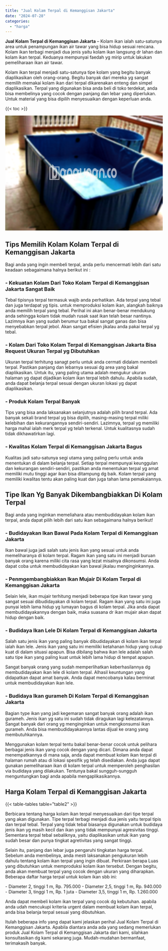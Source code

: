 ```yaml
---
title: "Jual Kolam Terpal di Kemanggisan Jakarta"
date: "2024-07-28"
categories: 
  - "harga"
---
```


**Jual Kolam Terpal di Kemanggisan Jakarta** – Kolam ikan ialah satu-satunya area untuk penampungan ikan air tawar yang bisa hidup sesuai rencana. Kolam ikan terbagi menjadi dua jenis yaitu kolam ikan langsung dr lahan dan kolam ikan terpal. Keduanya mempunyai faedah yg mirip untuk lakukan pemeliharaan ikan air tawar.

Kolam ikan terpal menjadi satu-satunya tipe kolam yang begitu banyak diaplikasikan oleh orang-orang. Begitu banyak dari mereka yg sangat memilih memakai kolam ikan dari terpal dikarenakan enteng dan simpel diaplikasikan. Terpal yang digunakan bisa anda beli di toko terdekat, anda bisa membelinya yang cocok dengan panjang dan lebar yang diperlukan. Untuk material yang bisa dipilih menyesuaikan dengan keperluan anda.

{{< toc >}}

![Jual Kolam Terpal di Kemanggisan Jakarta](/images/jual-kolam-terpal-22.png)

## Tips Memilih Kolam Kolam Terpal di Kemanggisan Jakarta

Bagi anda yang ingin membeli terpal, anda perlu mencermati lebih dari satu keadaan sebagaimana halnya berikut ini :

### \- Kekuatan Kolam Dari Toko Kolam Terpal di Kemanggisan Jakarta Sangat Baik

Tebal tipisnya terpal termasuk wajib anda perhatikan. Ada terpal yang tebal dan juga terdapat yg tipis. untuk memproduksi kolam ikan, alangkah baiknya anda memilih terpal yang tebal. Perihal ini akan benar-benar mendukung anda sehingga kolam tidak mudah rusak saat ikan telah besar nantinya. Lazimnya ikan yang sudah berumur tua bakal sangat ganas dan bisa menyebabkan terpal jebol. Akan sangat efisien jikalau anda pakai terpal yg tebal.

### \- Kolam Dari Toko Kolam Terpal di Kemanggisan Jakarta Bisa Request Ukuran Terpal yg Dibutuhkan

Ukuran terpal terhitung sanagt perlu untuk anda cermati didalam membeli terpal. Pastikan panjang dan lebarnya sesuai dg area yang bakal diaplikasikan. Untuk itu, yang paling utama adalah mengukur ukuran halaman yg dapat dijadikan kolam ikan terpal lebih dahulu. Apabila sudah, anda dapat belanja terpal sesuai dengan ukuran lokasi yg dapat diaplikasikan.

### \- Produk Kolam Terpal Banyak

Tips yang bisa anda laksanakan selanjutnya adalah pilih brand terpal. Ada banyak sekali brand terpal yg bisa dipilih, masing-masing terpal miliki kelebihan dan kekurangannya sendiri-sendiri. Lazimnya, terpal yg memiliki harga mahal ialah merk terpal yg telah terkenal. Untuk kualitasnya sudah tidak dikhawatirkan lagi.

### \- Kwalitas Kolam Terpal di Kemanggisan Jakarta Bagus

Kualitas jadi satu-satunya segi utama yang paling perlu untuk anda menentukan di dalam belanja terpal. Setiap terpal mempunyai keunggulan dan kekurangan sendiri-sendiri, pastikan anda menentukan terpal yg amat memiliki mutu tinggi agar ikan bisa ditampung dg baik. Kolam terpal yang memiliki kwalitas tentu akan paling kuat dan juga tahan lama pemakaiannya.

## Tipe Ikan Yg Banyak Dikembangbiakkan Di Kolam Terpal

Bagi anda yang inginkan memeliahara atau membudidayakan kolam ikan terpal, anda dapat pilih lebih dari satu ikan sebagaimana halnya berikut!

### \- Budidayakan Ikan Bawal Pada Kolam Terpal di Kemanggisan Jakarta

Ikan bawal juga jadi salah satu jenis ikan yang sesuai untuk anda memeliharanya di kolam terpal. Ragam ikan yang satu ini menjadi buruan banyak orang karena miliki cita rasa yang lezat misalnya dikonsumsi. Anda dapat coba untuk membudidayakan kan bawal jikalau menginginkannya.

### \- Penmgembangbiakkan Ikan Mujair Di Kolam Terpal di Kemanggisan Jakarta

Selain lele, ikan mujair terhitung menjadi beberapa tipe ikan tawar yang sangat sesuai dibudidayakan di kolam terpal. Ragam ikan yang satu ini juga punyai lebih lama hidup yg lumayan bagus di kolam terpal. Jika anda dapat membudidayakannya dengan baik, maka suasana dr ikan mujair akan dapat hidup dengan baik.

### \- Budidaya Ikan Lele Di Kolam Terpal di Kemanggisan Jakarta

Salah satu jenis ikan yang paling banyak dibudidayakan di kolam ikan terpal ialah ikan lele. Jenis ikan yang satu ini memiliki ketahanan hidup yang cukup kuat di dalam situasi apapun. Bisa dibilang bahwa ikan lele adalah salah satu tipe ikan yang paling kuat untuk lebih lama hidup di tempat apapun.

Sangat banyak orang yang sudah memperlihatkan keberhasilannya dg membudidayakan ikan lele di kolam terpal. Alhasil keuntungan yang didapatkan dapat amat banyak. Anda dapat mencobanya kalau berminat untuk membudidayakan ikan lele.

### \- Budidaya Ikan gurameh Di Kolam Terpal di Kemanggisan Jakarta

Bagian type ikan yang jadi kegemaran sangat banyak orang adalah ikan gurameh. Jenis ikan yg satu ini sudah tidak diragukan lagi kelezatannya. Sangat banyak dari orang yg menginginkan untuk mengkonsumsi ikan gurameh. Anda bisa membudidayakannya lantas dijual ke orang yang membutuhkannya.

Menggunakan kolam terpal tentu bakal benar-benar cocok untuk pelihara berbagai jenis ikan yang cocok dengan yang dicari. Dimana anda dapat menempatkannya di mana saja, anda dapat membuat kolam ikan terpal di halaman rumah atau di lokasi spesifik yg telah disediakan. Anda juga dapat gunakan pemeliharaan ikan di kolam terpal untuk memperoleh penghasilan via budidaya yang dilakukan. Tentunya bakal sungguh-sungguh menguntungkan bagi anda apabila mengaplikasikannya.

## Harga Kolam Terpal di Kemanggisan Jakarta

{{< table-tables table="table2" >}}

Berbicara tentang harga kolam ikan terpal menyesuaikan dari tipe terpal yang akan digunakan. Tipe terpal terbagi menjadi dua jenis yaitu terpal tipis dan terpal tebal. Terpal yang tidak tebal biasanya digunakan untuk budidaya jenis ikan yg masih kecil dan ikan yang tidak mempunyai agresivitas tinggi. Sementara terpal tebal sebaliknya, yaitu diaplikasikan untuk ikan yang sudah besar dan punya tingkat agretivitas yang sangat tinggi.

Selain itu, panjang dan lebar juga pengaruhi tingkatan harga terpal. Sebelum anda membelinya, anda mesti laksanakan pengukuran lebih dahulu tentang kolam ikan terpal yang ingin dibuat. Perkiraan berapa Luas yang dibutuhkan untuk memproduksi kolam ikan tersebut. Dengan begitu, anda akan membuat terpal yang cocok dengan ukuran yang diharapkan. Beberapa daftar harga terpal untuk kolam ikan sbb ini:

\- Diameter 2, tinggi 1 m, Rp. 795.000 - Diameter 2,5, tinggi 1 m, Rp. 940.000 - Diameter 3, tinggi 1 m, Rp. 1 juta - Diameter 3,5, tinggi 1 m, Rp. 1.260.000

Anda dapat membeli kolam ikan terpal yang cocok dg kebutuhan. apabila anda udah mencukupi kriteria urgent dalam membuat kolam ikan terpal, anda bisa belanja terpal sesuai yang dibutuhkan.

Itulah beberapa info yang dapat kami jelaskan perihal Jual Kolam Terpal di Kemanggisan Jakarta. Apabila diantara anda ada yang sedang memerlukan produk Jual Kolam Terpal di Kemanggisan Jakarta dari kami, silahkan konsultasikan dg kami sekarang juga. Mudah-mudahan bermanfaat, terimakasih banyak.
